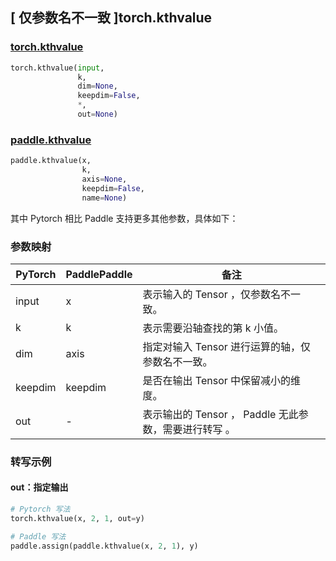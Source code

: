## [ 仅参数名不一致 ]torch.kthvalue
### [torch.kthvalue](https://pytorch.org/docs/stable/generated/torch.kthvalue.html?highlight=kthvalue#torch.kthvalue)

```python
torch.kthvalue(input,
               k,
               dim=None,
               keepdim=False,
               *,
               out=None)
```

### [paddle.kthvalue](https://www.paddlepaddle.org.cn/documentation/docs/zh/api/paddle/kthvalue_cn.html)

```python
paddle.kthvalue(x,
                k,
                axis=None,
                keepdim=False,
                name=None)
```

其中 Pytorch 相比 Paddle 支持更多其他参数，具体如下：

### 参数映射
| PyTorch       | PaddlePaddle | 备注                                                   |
| ------------- | ------------ | ------------------------------------------------------ |
| input         | x            | 表示输入的 Tensor ，仅参数名不一致。                   |
| k         | k           | 表示需要沿轴查找的第 k 小值。                   |
| dim         | axis            | 指定对输入 Tensor 进行运算的轴，仅参数名不一致。                   |
| keepdim         | keepdim            | 是否在输出 Tensor 中保留减小的维度。                   |
| out         | -            | 表示输出的 Tensor ， Paddle 无此参数，需要进行转写 。                   |

### 转写示例

#### out：指定输出
```python
# Pytorch 写法
torch.kthvalue(x, 2, 1, out=y)

# Paddle 写法
paddle.assign(paddle.kthvalue(x, 2, 1), y)
```
